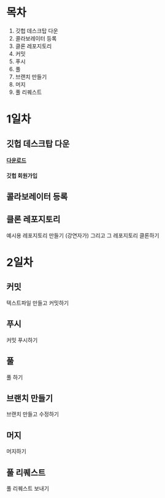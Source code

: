 # 목차
1. 깃헙 데스크탑 다운
2. 콜라보레이터 등록
3. 클론 레포지토리
4. 커밋
5. 푸시
6. 풀
7. 브랜치 만들기
8. 머지
9. 풀 리퀘스트
# 1일차
## 깃헙 데스크탑 다운
#### [다운로드](https://github.com/apps/desktop)
#### 깃헙 회원가입
## 콜라보레이터 등록
## 클론 레포지토리
예시용 레포지토리 만들기 (강연자가)
그리고 그 레포지토리 클론하기
# 2일차
## 커밋
텍스트파일 만들고 커밋하기
## 푸시
커밋 푸시하기
## 풀
풀 하기
## 브랜치 만들기
브랜치 만들고 수정하기
## 머지
머지하기
## 풀 리퀘스트
풀 리퀘스트 보내기